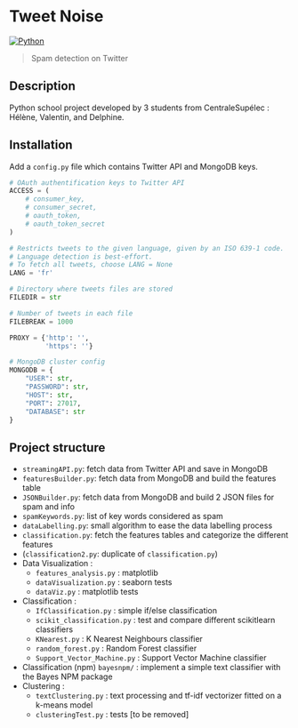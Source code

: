 # Tweet Noise

[![Python](https://img.shields.io/badge/python-3.6-blue.svg?style=flat-square)](https://docs.python.org/3/)

> Spam detection on Twitter

## Description

Python school project developed by 3 students from CentraleSupélec : Hélène, Valentin, and Delphine.

## Installation

Add a `config.py` file which contains Twitter API and MongoDB keys.
```python
# OAuth authentification keys to Twitter API
ACCESS = (
    # consumer_key,
    # consumer_secret,
    # oauth_token,
    # oauth_token_secret
)

# Restricts tweets to the given language, given by an ISO 639-1 code.
# Language detection is best-effort.
# To fetch all tweets, choose LANG = None
LANG = 'fr'

# Directory where tweets files are stored
FILEDIR = str

# Number of tweets in each file
FILEBREAK = 1000

PROXY = {'http': '',
         'https': ''}

# MongoDB cluster config
MONGODB = {
    "USER": str,
    "PASSWORD": str,
    "HOST": str,
    "PORT": 27017,
    "DATABASE": str
}
```


## Project structure

- `streamingAPI.py`: fetch data from Twitter API and save in MongoDB
- `featuresBuilder.py`: fetch data from MongoDB and build the features table
- `JSONBuilder.py`: fetch data from MongoDB and build 2 JSON files for spam and info
- `spamKeywords.py`: list of key words considered as spam
- `dataLabelling.py`: small algorithm to ease the data labelling process
- `classification.py`: fetch the features tables and categorize the different features
- (`classification2.py`: duplicate of `classification.py`)
- Data Visualization :
    - `features_analysis.py` : matplotlib
    - `dataVisualization.py` : seaborn tests
    - `dataViz.py` : matplotlib tests
- Classification :
    - `IfClassification.py` : simple if/else classification
    - `scikit_classification.py` : test and compare different scikitlearn classifiers
    - `KNearest.py` : K Nearest Neighbours classifier
    - `random_forest.py` : Random Forest classifier
    - `Support_Vector_Machine.py` : Support Vector Machine classifier
- Classification (npm) `bayesnpm/` : implement a simple text classifier with the Bayes NPM package
- Clustering :
    - `textClustering.py` : text processing and tf-idf vectorizer fitted on a k-means model 
    - `clusteringTest.py` : tests [to be removed]


